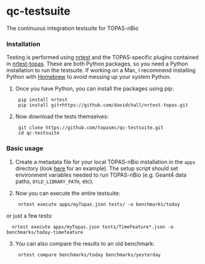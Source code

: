 # qc-testsuite
The continuous integration testsuite for TOPAS-nBio

### Installation
Testing is performed using [nrtest](https://github.com/davidchall/nrtest) and the TOPAS-specific plugins contained in [nrtest-topas](https://github.com/davidchall/nrtest-topas).
These are both Python packages, so you need a Python installation to run the testsuite.
If working on a Mac, I recommend installing Python with [Homebrew](http://brew.sh) to avoid messing up your system Python.

1. Once you have Python, you can install the packages using pip:

        pip install nrtest
        pip install git+https://github.com/davidchall/nrtest-topas.git

2. Now download the tests themselves:

        git clone https://github.com/topasmc/qc-testsuite.git
        cd qc-testsuite
    
### Basic usage
1. Create a metadata file for your local TOPAS-nBio installation in the `apps` directory (look [here](https://github.com/topasmc/qc-testsuite/blob/master/apps/topas-1.0-beta8.json) for an example).
The setup script should set environment variables needed to run TOPAS-nBio (e.g. Geant4 data paths, `DYLD_LIBRARY_PATH`, etc).

2. Now you can execute the entire testsuite:

        nrtest execute apps/myTopas.json tests/ -o benchmarks/today
        
  or just a few tests:
        
      nrtest execute apps/myTopas.json tests/TimeFeature*.json -o benchmarks/today-timefeature
        
3. You can also compare the results to an old benchmark:

        nrtest compare benchmarks/today benchmarks/yesterday

